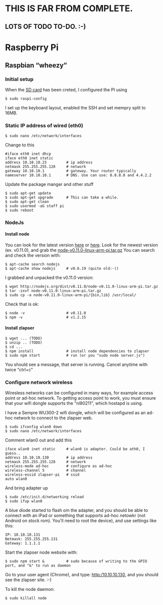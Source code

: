 # THIS IS FAR FROM COMPLETE.

## LOTS OF TODO TO-DO. :-)

# Raspberry Pi
## Raspbian “wheezy”
### Initial setup
When the [SD card](http://elinux.org/RPi_Easy_SD_Card_Setup) has been creted, I configured the PI using
```shell
$ sudo raspi-config
```
I set up the keyboard layout, enabled the SSH and set mempry split to 16MB.

### Static IP address of wired (eth0)
```shell
$ sudo nano /etc/network/interfaces
```
Change to this

```text
#iface eth0 inet dhcp
iface eth0 inet static
address 10.10.10.23 		# ip address
netmask 255.255.255.128 	# network
gateway 10.10.10.1 			# gateway. Your router typically
nameserver 10.10.10.1 		# DNS. Use can use: 8.8.8.8 and 4.4.2.2
```
Update the package manger and other stuff
```shell
$ sudo apt-get update
$ sudo apt-get upgrade		# This can take a while.
$ sudo apt-get clean
$ sudo usermod -aG staff pi
$ sudo reboot
```
### NodeJs
#### Install node
You can look for the latest version [here](http://nodejs.org/dist) or [here](http://nodejs.org/dist/latest). Look for the newest version (ex. v0.11.0), and grab the [node-v0.11.0-linux-arm-pi.tar.gz](http://nodejs.org/dist/v0.11.0/node-v0.11.0-linux-arm-pi.tar.gz)
You can search and check the version with:
```shell
$ apt-cache search nodejs
$ apt-cache show nodejs 	# v0.6.19 (quite old:-()
```
I grabbed and unpacked the v0.11.0 version:
```shell
$ wget http://nodejs.org/dist/v0.11.0/node-v0.11.0-linux-arm-pi.tar.gz
$ tar -zxvf node-v0.11.0-linux-arm-pi.tar.gz
$ sudo cp -a node-v0.11.0-linux-arm-pi/{bin,lib} /usr/local/
```
Check that is ok:
```shell
$ node -v 					# v0.11.0
$ npm -v 					# v1.2.15
```
#### Install zlapser
```shell
$ wget ... (TODO)
$ unzip .. (TODO)
$ cd ...
$ npm install 				# install node dependencies to zlapser 
$ sudo npm start 			# run (or you "sudo node server.js")
```
You should see a message, that server is running. Cancel anytime with twice "ctrl+c"
### Configure network wireless
Wiresless networks can be configured in many ways, for example access point or ad-hoc network. To getting access point to work, you must ensure that your wifi dongle supports the "nl80211", which hostapd is using. 

I have a Sempre WU300-2 wifi dongle, which will be configured as an ad-hoc network to connect to the zlapser web.

```shell
$ sudo ifconfig wlan0 down
$ sudo nano /etc/network/interfaces
```
Comment wlan0 out and add this
```text
iface wlan0 inet static 	# wlan0 is adapter. Could be ath0, I guess..
address 10.10.10.130 		# ip address
netmask 255.255.255.128		# network
wireless-mode ad-hoc 		# configure as ad-hoc
wireless-channel 5 			# channel
wireless-essid zlapser-pi 	# ssid
auto wlan0
```
And bring adapter up
```shell
$ sudo /etc/init.d/networking reload
$ sudo ifup wlan0
```
A blue diode started to flash om the adapter, and you should be able to connect with an iPad or something that supports ad-hoc netowkr (not Android on stock rom). You'll need to root the device), and use settings like this:

```text
IP: 10.10.10.131
Netmask: 255.255.255.131
Gateway: 1.1.1.1
```
Start the zlapser node website with:
```shell
$ sudo npm start & 			# sudo because of writing to the GPIO port, and "&" to run as daemon
```
Go to your user agent (Chrome), and type: [http:/10.10.10.130](http:/10.10.10.130), and you should see the zlapser site. :-)

To kill the node daemon:
```shell
$ sudo killall node
```
